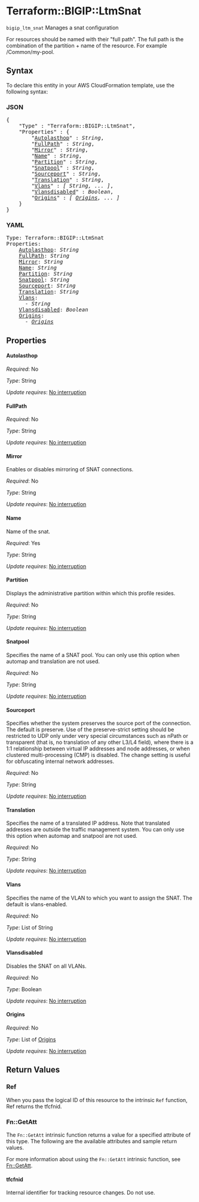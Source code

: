 # Terraform::BIGIP::LtmSnat

`bigip_ltm_snat` Manages a snat configuration

For resources should be named with their "full path". The full path is the combination of the partition + name of the resource. For example /Common/my-pool.

## Syntax

To declare this entity in your AWS CloudFormation template, use the following syntax:

### JSON

<pre>
{
    "Type" : "Terraform::BIGIP::LtmSnat",
    "Properties" : {
        "<a href="#autolasthop" title="Autolasthop">Autolasthop</a>" : <i>String</i>,
        "<a href="#fullpath" title="FullPath">FullPath</a>" : <i>String</i>,
        "<a href="#mirror" title="Mirror">Mirror</a>" : <i>String</i>,
        "<a href="#name" title="Name">Name</a>" : <i>String</i>,
        "<a href="#partition" title="Partition">Partition</a>" : <i>String</i>,
        "<a href="#snatpool" title="Snatpool">Snatpool</a>" : <i>String</i>,
        "<a href="#sourceport" title="Sourceport">Sourceport</a>" : <i>String</i>,
        "<a href="#translation" title="Translation">Translation</a>" : <i>String</i>,
        "<a href="#vlans" title="Vlans">Vlans</a>" : <i>[ String, ... ]</i>,
        "<a href="#vlansdisabled" title="Vlansdisabled">Vlansdisabled</a>" : <i>Boolean</i>,
        "<a href="#origins" title="Origins">Origins</a>" : <i>[ <a href="origins.md">Origins</a>, ... ]</i>
    }
}
</pre>

### YAML

<pre>
Type: Terraform::BIGIP::LtmSnat
Properties:
    <a href="#autolasthop" title="Autolasthop">Autolasthop</a>: <i>String</i>
    <a href="#fullpath" title="FullPath">FullPath</a>: <i>String</i>
    <a href="#mirror" title="Mirror">Mirror</a>: <i>String</i>
    <a href="#name" title="Name">Name</a>: <i>String</i>
    <a href="#partition" title="Partition">Partition</a>: <i>String</i>
    <a href="#snatpool" title="Snatpool">Snatpool</a>: <i>String</i>
    <a href="#sourceport" title="Sourceport">Sourceport</a>: <i>String</i>
    <a href="#translation" title="Translation">Translation</a>: <i>String</i>
    <a href="#vlans" title="Vlans">Vlans</a>: <i>
      - String</i>
    <a href="#vlansdisabled" title="Vlansdisabled">Vlansdisabled</a>: <i>Boolean</i>
    <a href="#origins" title="Origins">Origins</a>: <i>
      - <a href="origins.md">Origins</a></i>
</pre>

## Properties

#### Autolasthop

_Required_: No

_Type_: String

_Update requires_: [No interruption](https://docs.aws.amazon.com/AWSCloudFormation/latest/UserGuide/using-cfn-updating-stacks-update-behaviors.html#update-no-interrupt)

#### FullPath

_Required_: No

_Type_: String

_Update requires_: [No interruption](https://docs.aws.amazon.com/AWSCloudFormation/latest/UserGuide/using-cfn-updating-stacks-update-behaviors.html#update-no-interrupt)

#### Mirror

Enables or disables mirroring of SNAT connections.

_Required_: No

_Type_: String

_Update requires_: [No interruption](https://docs.aws.amazon.com/AWSCloudFormation/latest/UserGuide/using-cfn-updating-stacks-update-behaviors.html#update-no-interrupt)

#### Name

Name of the snat.

_Required_: Yes

_Type_: String

_Update requires_: [No interruption](https://docs.aws.amazon.com/AWSCloudFormation/latest/UserGuide/using-cfn-updating-stacks-update-behaviors.html#update-no-interrupt)

#### Partition

Displays the administrative partition within which this profile resides.

_Required_: No

_Type_: String

_Update requires_: [No interruption](https://docs.aws.amazon.com/AWSCloudFormation/latest/UserGuide/using-cfn-updating-stacks-update-behaviors.html#update-no-interrupt)

#### Snatpool

Specifies the name of a SNAT pool. You can only use this option when automap and translation are not used.

_Required_: No

_Type_: String

_Update requires_: [No interruption](https://docs.aws.amazon.com/AWSCloudFormation/latest/UserGuide/using-cfn-updating-stacks-update-behaviors.html#update-no-interrupt)

#### Sourceport

Specifies whether the system preserves the source port of the connection. The default is preserve. Use of the preserve-strict setting should be restricted to UDP only under very special circumstances such as nPath or transparent (that is, no translation of any other L3/L4 field), where there is a 1:1 relationship between virtual IP addresses and node addresses, or when clustered multi-processing (CMP) is disabled. The change setting is useful for obfuscating internal network addresses.

_Required_: No

_Type_: String

_Update requires_: [No interruption](https://docs.aws.amazon.com/AWSCloudFormation/latest/UserGuide/using-cfn-updating-stacks-update-behaviors.html#update-no-interrupt)

#### Translation

Specifies the name of a translated IP address. Note that translated addresses are outside the traffic management system. You can only use this option when automap and snatpool are not used.

_Required_: No

_Type_: String

_Update requires_: [No interruption](https://docs.aws.amazon.com/AWSCloudFormation/latest/UserGuide/using-cfn-updating-stacks-update-behaviors.html#update-no-interrupt)

#### Vlans

Specifies the name of the VLAN to which you want to assign the SNAT. The default is vlans-enabled.

_Required_: No

_Type_: List of String

_Update requires_: [No interruption](https://docs.aws.amazon.com/AWSCloudFormation/latest/UserGuide/using-cfn-updating-stacks-update-behaviors.html#update-no-interrupt)

#### Vlansdisabled

Disables the SNAT on all VLANs.

_Required_: No

_Type_: Boolean

_Update requires_: [No interruption](https://docs.aws.amazon.com/AWSCloudFormation/latest/UserGuide/using-cfn-updating-stacks-update-behaviors.html#update-no-interrupt)

#### Origins

_Required_: No

_Type_: List of <a href="origins.md">Origins</a>

_Update requires_: [No interruption](https://docs.aws.amazon.com/AWSCloudFormation/latest/UserGuide/using-cfn-updating-stacks-update-behaviors.html#update-no-interrupt)

## Return Values

### Ref

When you pass the logical ID of this resource to the intrinsic `Ref` function, Ref returns the tfcfnid.

### Fn::GetAtt

The `Fn::GetAtt` intrinsic function returns a value for a specified attribute of this type. The following are the available attributes and sample return values.

For more information about using the `Fn::GetAtt` intrinsic function, see [Fn::GetAtt](https://docs.aws.amazon.com/AWSCloudFormation/latest/UserGuide/intrinsic-function-reference-getatt.html).

#### tfcfnid

Internal identifier for tracking resource changes. Do not use.

